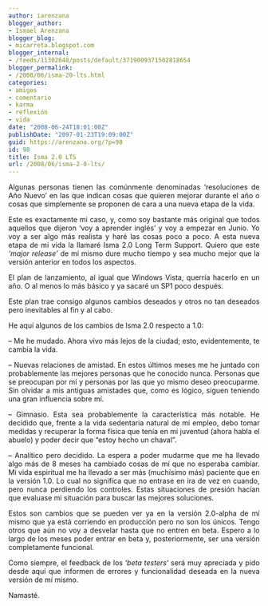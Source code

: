 ```yaml
---
author: iarenzana
blogger_author:
- Ismael Arenzana
blogger_blog:
- micarreta.blogspot.com
blogger_internal:
- /feeds/11302648/posts/default/3719009371502818654
blogger_permalink:
- /2008/06/isma-20-lts.html
categories:
- amigos
- comentario
- karma
- reflexión
- vida
date: "2008-06-24T18:01:00Z"
publishDate: "2097-01-23T19:09:00Z"
guid: https://arenzana.org/?p=98
id: 98
title: Isma 2.0 LTS
url: /2008/06/isma-2-0-lts/
---
```

<p style="text-align: justify;">
  Algunas personas tienen las comúnmente denominadas &#8216;resoluciones de Año Nuevo&#8217; en las que indican cosas que quieren mejorar durante el año o cosas que simplemente se proponen de cara a una nueva etapa de la vida.
</p>

<p style="text-align: justify;">
  Este es exactamente mi caso, y, como soy bastante más original que todos aquellos que dijeron &#8216;voy a aprender inglés&#8217; y voy a empezar en Junio. Yo voy a ser algo más realista y haré las cosas poco a poco. A esta nueva etapa de mi vida la llamaré Isma 2.0 Long Term Support. Quiero que este <em>&#8216;major release&#8217;</em> de mí mismo dure mucho tiempo y sea mucho mejor que la versión anterior en todos los aspectos.
</p>

<p style="text-align: justify;">
  El plan de lanzamiento, al igual que Windows Vista, querría hacerlo en un año. O al menos lo más básico y ya sacaré un SP1 poco después.
</p>

<p style="text-align: justify;">
  Este plan trae consigo algunos cambios deseados y otros no tan deseados pero inevitables al fin y al cabo.
</p>

<p style="text-align: justify;">
  He aquí algunos de los cambios de Isma 2.0 respecto a 1.0:
</p>

<p style="text-align: justify;">
  &#8211; Me he mudado. Ahora vivo más lejos de la ciudad; esto, evidentemente, te cambia la vida.
</p>

<p style="text-align: justify;">
  &#8211; Nuevas relaciones de amistad. En estos últimos meses me he juntado con probablemente las mejores personas que he conocido nunca. Personas que se preocupan por mí y personas por las que yo mismo deseo preocuparme. Sin olvidar a mis antiguas amistades que, como es lógico, siguen teniendo una gran influencia sobre mí.
</p>

<p style="text-align: justify;">
  &#8211; Gimnasio. Esta sea probablemente la característica más notable. He decidido que, frente a la vida sedentaria natural de mi empleo, debo tomar medidas y recuperar la forma física que tenía en mi juventud (ahora habla el abuelo) y poder decir que &#8220;estoy hecho un chaval&#8221;.
</p>

<p style="text-align: justify;">
  &#8211; Analítico pero decidido. La espera a poder mudarme que me ha llevado algo más de 8 meses ha cambiado cosas de mí que no esperaba cambiar. Mi vida espiritual me ha llevado a ser más (muchísimo más) paciente que en la versión 1.0. Lo cual no significa que no entrase en ira de vez en cuando, pero nunca perdiendo los controles. Estas situaciones de presión hacían que evaluase mi situación para buscar las mejores soluciones.
</p>

<p style="text-align: justify;">
  Estos son cambios que se pueden ver ya en la versión 2.0-alpha de mí mismo que ya está corriendo en producción pero no son los únicos. Tengo otros que aún no voy a desvelar hasta que no entren en beta. Espero a lo largo de los meses poder entrar en beta y, posteriormente, ser una versión completamente funcional.
</p>

<p style="text-align: justify;">
  Como siempre, el feedback de los &#8216;<em>beta testers</em>&#8216; será muy apreciada y pido desde aquí que informen de errores y funcionalidad deseada en la nueva versión de mí mismo.
</p>

<p style="text-align: justify;">
  Namasté.
</p>
